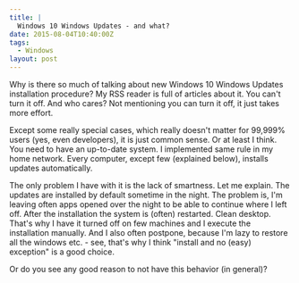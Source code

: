 ```yaml
---
title: |
  Windows 10 Windows Updates - and what?
date: 2015-08-04T10:40:00Z
tags:
  - Windows
layout: post
---
```

Why is there so much of talking about new Windows 10 Windows Updates installation procedure? My RSS reader is full of articles about it. You can't turn it off. And who cares? Not mentioning you can turn it off, it just takes more effort. 

Except some really special cases, which really doesn't matter for 99,999% users (yes, even developers), it is just common sense. Or at least I think. You need to have an up-to-date system. I implemented same rule in my home network. Every computer, except few (explained below), installs updates automatically.

<!-- excerpt -->

The only problem I have with it is the lack of smartness. Let me explain. The updates are installed by default sometime in the night. The problem is, I'm leaving often apps opened over the night to be able to continue where I left off. After the installation the system is (often) restarted. Clean desktop. That's why I have it turned off on few machines and I execute the installation manually. And I also often postpone, because I'm lazy to restore all the windows etc. - see, that's why I think "install and no (easy) exception" is a good choice.

Or do you see any good reason to not have this behavior (in general)?